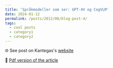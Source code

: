 ```yaml
---
title: 'Språkmodeller som ser: GPT-4V og CogVLM'
date: 2024-01-12
permalink: /posts/2012/08/blog-post-4/
tags:
  - cool posts
  - category1
  - category2
---
```


🌐 See post on Kantegas's [website](https://www.kantega.no/blogg/sprakmodeller-som-ser)

📝 [Pdf version of the article](/files/www-kantega-no-blogg-sprakmodeller-som-ser.pdf)
